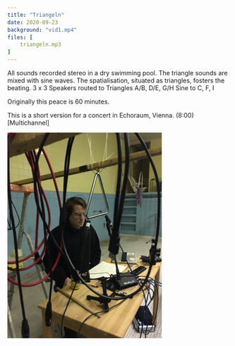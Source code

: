 ```yaml
---
title: "Triangeln"
date: 2020-09-23
background: "vid1.mp4"
files: [
    triangeln.mp3
]
---
```

All sounds recorded stereo in a dry swimming pool. The triangle sounds are mixed with sine waves.
The spatialisation, situated as triangles, fosters the beating.
3 x 3 Speakers routed to
Triangles A/B, D/E, G/H
Sine to C, F, I

Originally this peace is 60 minutes.

This is a short version for a concert in Echoraum, Vienna.
(8:00) [Multichannel]

![](fsk-17.jpg)
